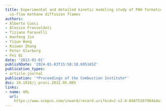 ```yaml
---
title: Experimental and detailed kinetic modeling study of PAH formation in laminar
  co-flow methane diffusion flames
authors:
- Alberto Cuoci
- Alessio Frassoldati
- Tiziano Faravelli
- Hanfeng Jin
- Yizun Wang
- Kuiwen Zhang
- Peter Glarborg
- Fei Qi
date: '2013-01-01'
publishDate: '2024-01-03T15:58:18.695165Z'
publication_types:
- article-journal
publication: '*Proceedings of the Combustion Institute*'
doi: 10.1016/j.proci.2012.05.085
links:
- name: URL
  url: 
    https://www.scopus.com/inward/record.uri?eid=2-s2.0-84875107984&doi=10.1016%2fj.proci.2012.05.085&partnerID=40&md5=cb08238eabf2dd3ea6aaaf23606212bb
---
```

